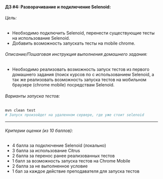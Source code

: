 #### ДЗ #4: Разворачивание и подключение Selenoid:

###### Цель:
- Необходимо подключить Selenoid, перенести существующие тесты на использование Selenoid.
- Добавить возможность запускать тесты на mobile chrome.

###### Описание/Пошаговая инструкция выполнения домашнего задания:
- Необходимо реализовать возможность запуск тестов из первого домашнего задания (поиск курсов по с использованием Selenoid, а так же реализовать возможность запуска тестов на мобильном браузере (chrome mobile) посредствам Selenoid.


###### Варианты запуска тестов:
```bash
mvn clean test
# Запуск произойдет на удаленном сервере, где уже стоит selenoid
```

---
###### Критерии оценки (из 10 баллов):
- 4 балла за подключение Selenoid (локально)
- 3 балла за использование Citrus
- 2 балла за перенос ранее реализованных тестов
- 1 балл за возможность запуска тестов на Chrome Mobile
- 2 балла за не выполненное условие
- 1 бал за каждое действие преподавателя для запуска тестов